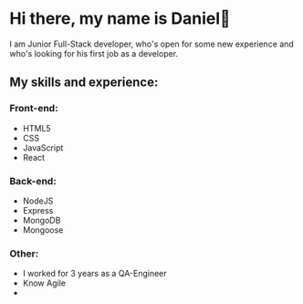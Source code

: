 # Hi there, my name is Daniel👋

I am Junior Full-Stack developer, who's open for some new experience and who's looking for his first job as a developer.

## My skills and experience:

### Front-end:

- HTML5
- CSS
- JavaScript
- React


### Back-end:

- NodeJS
- Express
- MongoDB
- Mongoose

### Other:

- I worked for 3 years as a QA-Engineer
- Know Agile
- 

<!--
**mistifikatorcat/mistifikatorcat** is a ✨ _special_ ✨ repository because its `README.md` (this file) appears on your GitHub profile.

Here are some ideas to get you started:

- 🔭 I’m currently working on ...
- 🌱 I’m currently learning ...
- 👯 I’m looking to collaborate on ...
- 🤔 I’m looking for help with ...
- 💬 Ask me about ...
- 📫 How to reach me: ...
- 😄 Pronouns: ...
- ⚡ Fun fact: ...
-->
